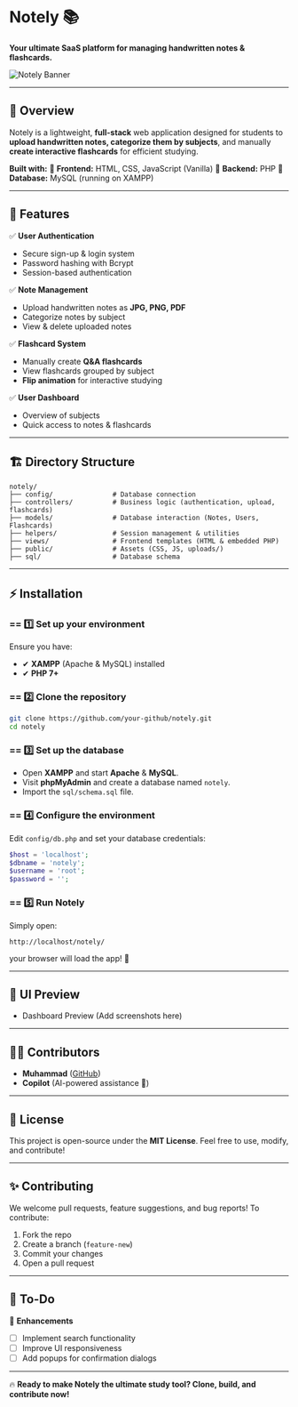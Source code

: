 # Notely 📚

**Your ultimate SaaS platform for managing handwritten notes & flashcards.**

![Notely Banner](https://your-image-url.com)

---

## 🚀 Overview

Notely is a lightweight, **full-stack** web application designed for students to **upload handwritten notes, categorize them by subjects**, and manually **create interactive flashcards** for efficient studying.

**Built with:**
🔹 **Frontend:** HTML, CSS, JavaScript (Vanilla)
🔹 **Backend:** PHP
🔹 **Database:** MySQL (running on XAMPP)

---

## 🌟 Features

✅ **User Authentication**

* Secure sign-up & login system
* Password hashing with Bcrypt
* Session-based authentication

✅ **Note Management**

* Upload handwritten notes as **JPG, PNG, PDF**
* Categorize notes by subject
* View & delete uploaded notes

✅ **Flashcard System**

* Manually create **Q\&A flashcards**
* View flashcards grouped by subject
* **Flip animation** for interactive studying

✅ **User Dashboard**

* Overview of subjects
* Quick access to notes & flashcards

---

## 🏗️ Directory Structure

```
notely/
├── config/               # Database connection
├── controllers/          # Business logic (authentication, upload, flashcards)
├── models/               # Database interaction (Notes, Users, Flashcards)
├── helpers/              # Session management & utilities
├── views/                # Frontend templates (HTML & embedded PHP)
├── public/               # Assets (CSS, JS, uploads/)
├── sql/                  # Database schema
```

---

## ⚡ Installation

### == 1️⃣ Set up your environment

Ensure you have:

* ✔ **XAMPP** (Apache & MySQL) installed
* ✔ **PHP 7+**

### == 2️⃣ Clone the repository

```sh
git clone https://github.com/your-github/notely.git
cd notely
```

### == 3️⃣ Set up the database

* Open **XAMPP** and start **Apache** & **MySQL**.
* Visit **phpMyAdmin** and create a database named `notely`.
* Import the `sql/schema.sql` file.

### == 4️⃣ Configure the environment

Edit `config/db.php` and set your database credentials:

```php
$host = 'localhost';
$dbname = 'notely';
$username = 'root';
$password = '';
```

### == 5️⃣ Run Notely

Simply open:

```
http://localhost/notely/
```

your browser will load the app! 🎉

---

## 🎨 UI Preview

* Dashboard Preview (Add screenshots here)

---

## 👨‍💻 Contributors

* **Muhammad** ([GitHub](https://github.com/your-username))
* **Copilot** (AI-powered assistance 🤖)

---

## 📜 License

This project is open-source under the **MIT License**. Feel free to use, modify, and contribute!

---

## ✨ Contributing

We welcome pull requests, feature suggestions, and bug reports! To contribute:

1. Fork the repo
2. Create a branch (`feature-new`)
3. Commit your changes
4. Open a pull request

---

## 📝 To-Do

🔲 **Enhancements**

* [ ] Implement search functionality
* [ ] Improve UI responsiveness
* [ ] Add popups for confirmation dialogs

---

🔥 **Ready to make Notely the ultimate study tool? Clone, build, and contribute now!**